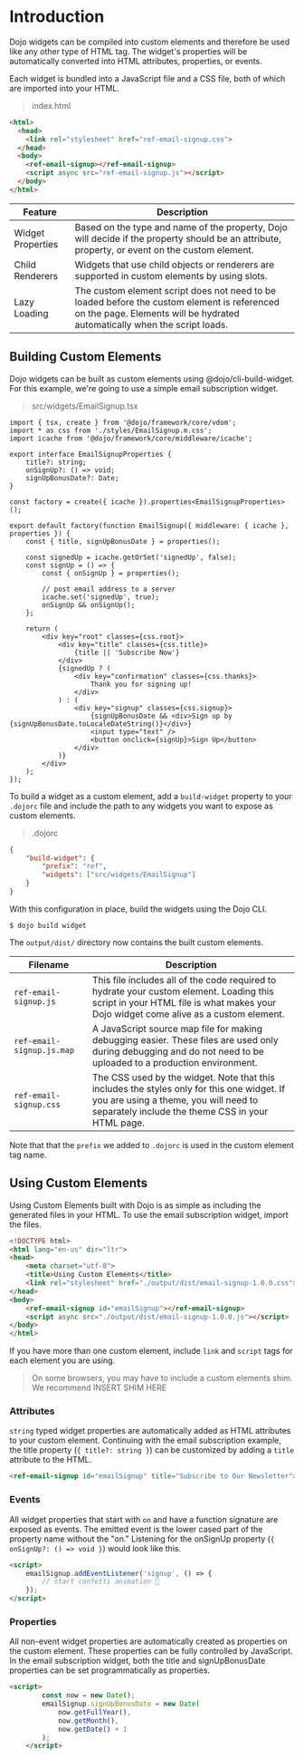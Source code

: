 # Introduction

Dojo widgets can be compiled into custom elements and therefore be used like any other type of HTML tag. The widget's properties will be automatically converted into HTML attributes, properties, or events.

Each widget is bundled into a JavaScript file and a CSS file, both of which are imported into your HTML.

> index.html

```html
<html>
  <head>
    <link rel="stylesheet" href="ref-email-signup.css">
  </head>
  <body>
    <ref-email-signup></ref-email-signup>
    <script async src="ref-email-signup.js"></script>
  </body>
</html>
```

| Feature           | Description                                                                                                                                                              |
| ----------------- | ------------------------------------------------------------------------------------------------------------------------------------------------------------------------ |
| Widget Properties | Based on the type and name of the property, Dojo will decide if the property should be an attribute, property, or event on the custom element.                           |
| Child Renderers   | Widgets that use child objects or renderers are supported in custom elements by using slots.                                                                             |
| Lazy Loading      | The custom element script does not need to be loaded before the custom element is referenced on the page. Elements will be hydrated automatically when the script loads. |

## Building Custom Elements

Dojo widgets can be built as custom elements using @dojo/cli-build-widget. For this example, we're going to use a simple email subscription widget.

> src/widgets/EmailSignup.tsx

```tsx
import { tsx, create } from '@dojo/framework/core/vdom';
import * as css from './styles/EmailSignup.m.css';
import icache from '@dojo/framework/core/middleware/icache';

export interface EmailSignupProperties {
	title?: string;
	onSignUp?: () => void;
	signUpBonusDate?: Date;
}

const factory = create({ icache }).properties<EmailSignupProperties>();

export default factory(function EmailSignup({ middleware: { icache }, properties }) {
	const { title, signUpBonusDate } = properties();

	const signedUp = icache.getOrSet('signedUp', false);
	const signUp = () => {
		const { onSignUp } = properties();

		// post email address to a server
		icache.set('signedUp', true);
		onSignUp && onSignUp();
	};

	return (
		<div key="root" classes={css.root}>
			<div key="title" classes={css.title}>
				{title || 'Subscribe Now'}
			</div>
			{signedUp ? (
				<div key="confirmation" classes={css.thanks}>
					Thank you for signing up!
				</div>
			) : (
				<div key="signup" classes={css.signup}>
					{signUpBonusDate && <div>Sign up by {signUpBonusDate.toLocaleDateString()}</div>}
					<input type="text" />
					<button onclick={signUp}>Sign Up</button>
				</div>
			)}
		</div>
	);
});
```

To build a widget as a custom element, add a `build-widget` property to your `.dojorc` file and include the path to any widgets you want to expose as custom elements.

> .dojorc

```json
{
	"build-widget": {
		"prefix": "ref",
		"widgets": ["src/widgets/EmailSignup"]
	}
}
```

With this configuration in place, build the widgets using the Dojo CLI.

```shell
$ dojo build widget
```

The `output/dist/` directory now contains the built custom elements.

| Filename                  | Description                                                                                                                                                                             |
| ------------------------- | --------------------------------------------------------------------------------------------------------------------------------------------------------------------------------------- |
| `ref-email-signup.js`     | This file includes all of the code required to hydrate your custom element. Loading this script in your HTML file is what makes your Dojo widget come alive as a custom element.        |
| `ref-email-signup.js.map` | A JavaScript source map file for making debugging easier. These files are used only during debugging and do not need to be uploaded to a production environment.                        |
| `ref-email-signup.css`    | The CSS used by the widget. Note that this includes the styles only for this one widget. If you are using a theme, you will need to separately include the theme CSS in your HTML page. |

Note that that the `prefix` we added to `.dojorc` is used in the custom element tag name.

## Using Custom Elements

Using Custom Elements built with Dojo is as simple as including the generated files in your HTML. To use the email subscription widget, import the files.

```html
<!DOCTYPE html>
<html lang="en-us" dir="ltr">
<head>
	<meta charset="utf-8">
    <title>Using Custom Elements</title>
    <link rel="stylesheet" href="./output/dist/email-signup-1.0.0.css">
</head>
<body>
    <ref-email-signup id="emailSignup"></ref-email-signup>
    <script async src="./output/dist/email-signup-1.0.0.js"></script>
</body>
</html>
```

If you have more than one custom element, include `link` and `script` tags for each element you are using.

> On some browsers, you may have to include a custom elements shim. We recommend INSERT SHIM HERE

### Attributes

`string` typed widget properties are automatically added as HTML attributes to your custom element. Continuing with the email subscription example, the title property (`{ title?: string }`) can be customized by adding a `title` attribute to the HTML.

```html
<ref-email-signup id="emailSignup" title="Subscribe to Our Newsletter"></ref-email-signup>
```

### Events

All widget properties that start with `on` and have a function signature are exposed as events. The emitted event is the lower cased part of the property name without the "on." Listening for the onSignUp property (`{ onSignUp?: () => void }`) would look like this.

```html
<script>
    emailSignup.addEventListener('signup', () => {
        // start confetti animation 🎉
    });
</script>
```

### Properties

All non-event widget properties are automatically created as properties on the custom element. These properties can be fully controlled by JavaScript. In the email subscription widget, both the title and signUpBonusDate properties can be set programmatically as properties.

```html
<script>
        const now = new Date();
        emailSignup.signUpBonusDate = new Date(
            now.getFullYear(),
            now.getMonth(),
            now.getDate() + 1
        );
    </script>
```
